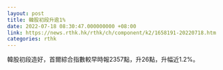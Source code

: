 ```yaml
---
layout: post
title: 韓股初段升逾1%
date: 2022-07-18 08:30:47.000000000 +08:00
link: https://news.rthk.hk/rthk/ch/component/k2/1658191-20220718.htm
categories: rthk
---
```


韓股初段造好，首爾綜合指數較早時報2357點，升26點，升幅近1.2%。

